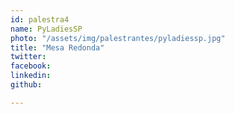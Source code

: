 ```yaml
---
id: palestra4
name: PyLadiesSP
photo: "/assets/img/palestrantes/pyladiessp.jpg"
title: "Mesa Redonda"
twitter:
facebook:
linkedin:
github:

---
```

